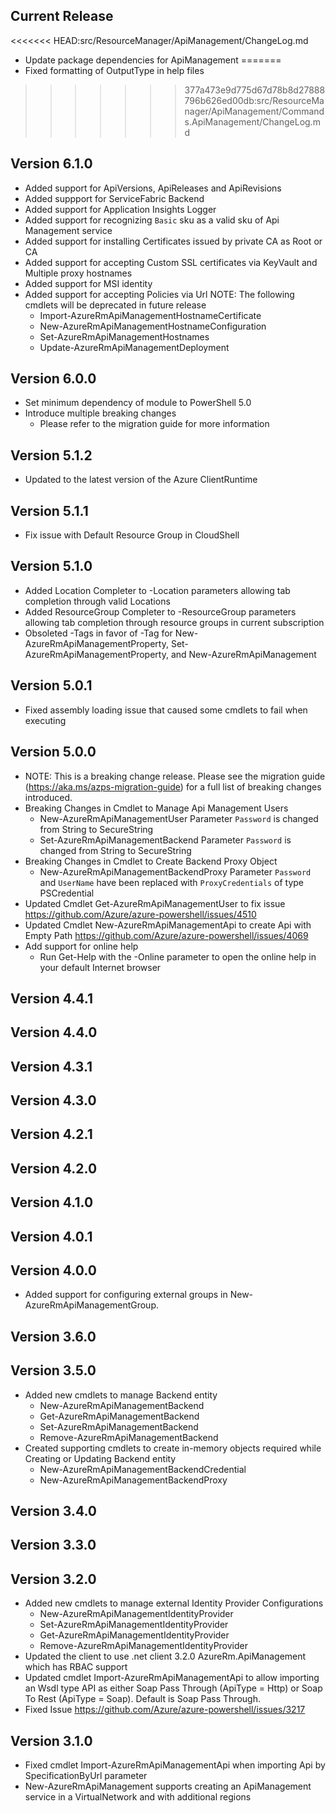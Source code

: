 <!--
    Please leave this section at the top of the change log.

    Changes for the current release should go under the section titled "Current Release", and should adhere to the following format:

    ## Current Release
    * Overview of change #1
        - Additional information about change #1
    * Overview of change #2
        - Additional information about change #2
        - Additional information about change #2
    * Overview of change #3
    * Overview of change #4
        - Additional information about change #4

    ## YYYY.MM.DD - Version X.Y.Z (Previous Release)
    * Overview of change #1
        - Additional information about change #1
-->
## Current Release
<<<<<<< HEAD:src/ResourceManager/ApiManagement/ChangeLog.md
* Update package dependencies for ApiManagement
=======
* Fixed formatting of OutputType in help files
>>>>>>> 377a473e9d775d67d78b8d27888796b626ed00db:src/ResourceManager/ApiManagement/Commands.ApiManagement/ChangeLog.md

## Version 6.1.0
* Added support for ApiVersions, ApiReleases and ApiRevisions
* Added suppport for ServiceFabric Backend
* Added support for Application Insights Logger
* Added support for recognizing `Basic` sku as a valid sku of Api Management service
* Added support for installing Certificates issued by private CA as Root or CA
* Added support for accepting Custom SSL certificates via KeyVault and Multiple proxy hostnames
* Added support for MSI identity
* Added support for accepting Policies via Url
NOTE: The following cmdlets will be deprecated in future release
   - Import-AzureRmApiManagementHostnameCertificate
   - New-AzureRmApiManagementHostnameConfiguration
   - Set-AzureRmApiManagementHostnames
   - Update-AzureRmApiManagementDeployment

## Version 6.0.0
* Set minimum dependency of module to PowerShell 5.0
* Introduce multiple breaking changes
    - Please refer to the migration guide for more information

## Version 5.1.2
* Updated to the latest version of the Azure ClientRuntime

## Version 5.1.1
* Fix issue with Default Resource Group in CloudShell

## Version 5.1.0
* Added Location Completer to -Location parameters allowing tab completion through valid Locations
* Added ResourceGroup Completer to -ResourceGroup parameters allowing tab completion through resource groups in current subscription
* Obsoleted -Tags in favor of -Tag for New-AzureRmApiManagementProperty, Set-AzureRmApiManagementProperty, and New-AzureRmApiManagement

## Version 5.0.1
* Fixed assembly loading issue that caused some cmdlets to fail when executing

## Version 5.0.0
* NOTE: This is a breaking change release. Please see the migration guide (https://aka.ms/azps-migration-guide) for a full list of breaking changes introduced.
* Breaking Changes in Cmdlet to Manage Api Management Users
    - New-AzureRmApiManagementUser Parameter `Password` is changed from String to SecureString
    - Set-AzureRmApiManagementBackend Parameter `Password` is changed from String to SecureString
* Breaking Changes in Cmdlet to Create Backend Proxy Object
    - New-AzureRmApiManagementBackendProxy Parameter `Password` and `UserName` have been replaced with `ProxyCredentials` of type PSCredential
* Updated Cmdlet Get-AzureRmApiManagementUser to fix issue https://github.com/Azure/azure-powershell/issues/4510
* Updated Cmdlet New-AzureRmApiManagementApi to create Api with Empty Path https://github.com/Azure/azure-powershell/issues/4069
* Add support for online help
    - Run Get-Help with the -Online parameter to open the online help in your default Internet browser

## Version 4.4.1

## Version 4.4.0

## Version 4.3.1

## Version 4.3.0

## Version 4.2.1

## Version 4.2.0

## Version 4.1.0

## Version 4.0.1

## Version 4.0.0
* Added support for configuring external groups in New-AzureRmApiManagementGroup.

## Version 3.6.0

## Version 3.5.0
* Added new cmdlets to manage Backend entity
    - New-AzureRmApiManagementBackend
    - Get-AzureRmApiManagementBackend
    - Set-AzureRmApiManagementBackend
    - Remove-AzureRmApiManagementBackend
* Created supporting cmdlets to create in-memory objects required while Creating or Updating Backend entity
    - New-AzureRmApiManagementBackendCredential
    - New-AzureRmApiManagementBackendProxy

## Version 3.4.0

## Version 3.3.0

## Version 3.2.0
* Added new cmdlets to manage external Identity Provider Configurations
    - New-AzureRmApiManagementIdentityProvider
    - Set-AzureRmApiManagementIdentityProvider
    - Get-AzureRmApiManagementIdentityProvider
    - Remove-AzureRmApiManagementIdentityProvider
* Updated the client to use .net client 3.2.0 AzureRm.ApiManagement which has RBAC support
* Updated cmdlet Import-AzureRmApiManagementApi to allow importing an Wsdl type API as either Soap Pass Through (ApiType = Http) or Soap To Rest (ApiType = Soap). Default is Soap Pass Through.
* Fixed Issue https://github.com/Azure/azure-powershell/issues/3217

## Version 3.1.0
* Fixed cmdlet Import-AzureRmApiManagementApi when importing Api by SpecificationByUrl parameter
* New-AzureRmApiManagement supports creating an ApiManagement service in a VirtualNetwork and with additional regions
